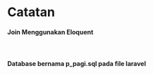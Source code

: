 <h1>Catatan</h1>
<h4>Join Menggunakan Eloquent</h4><br>
<h4>Database bernama p_pagi.sql pada file laravel</h4>
